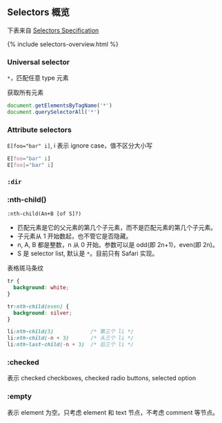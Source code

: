 ## Selectors 概览

下表来自 [Selectors Specification](https://drafts.csswg.org/selectors/#overview)

<!-- 更新 https://github.com/yanxyz/css-selectors-overview/ -->

{% include selectors-overview.html %}

### Universal selector

`*`，匹配任意 type 元素

获取所有元素

```js
document.getElementsByTagName('*')
document.querySelectorAll('*')
```

### Attribute selectors

`E[foo="bar" i]`, i 表示 ignore case，值不区分大小写

```css
E[foo="bar" i]
E[foo|="bar" i]
```



### `:dir`



### :nth-child()

`:nth-child(An+B [of S]?)`

- 匹配元素是它的父元素的第几个子元素，而不是匹配元素的第几个子元素。
- 子元素从 1 开始数起，也不管它是否隐藏。
- n, A, B 都是整数，n 从 0 开始。参数可以是 odd(即 2n+1)，even(即 2n)。
- S 是 selector list, 默认是 `*`。目前只有 Safari 实现。

表格斑马条纹

```css
tr {
  background: white;
}

tr:nth-child(even) {
  background: silver;
}
```

```css
li:nth-child(3)            /* 第三个 li */
li:nth-child(-n + 3)       /* 头三个 li */
li:nth-last-child(-n + 3)  /* 后三个 li */
```

### :checked

表示 checked checkboxes, checked radio buttons, selected option

### :empty

表示 element 为空。只考虑 element 和 text 节点，不考虑 comment 等节点。
